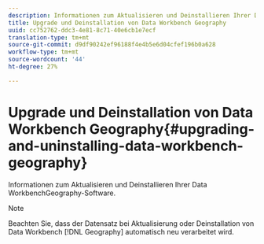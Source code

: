 ```yaml
---
description: Informationen zum Aktualisieren und Deinstallieren Ihrer Data WorkbenchGeography-Software.
title: Upgrade und Deinstallation von Data Workbench Geography
uuid: cc752762-ddc3-4e81-8c71-40e6cb1e7ecf
translation-type: tm+mt
source-git-commit: d9df90242ef96188f4e4b5e6d04cfef196b0a628
workflow-type: tm+mt
source-wordcount: '44'
ht-degree: 27%

---
```



# Upgrade und Deinstallation von Data Workbench Geography{#upgrading-and-uninstalling-data-workbench-geography}

Informationen zum Aktualisieren und Deinstallieren Ihrer Data WorkbenchGeography-Software.

>[!NOTE]
>
>Beachten Sie, dass der Datensatz bei Aktualisierung oder Deinstallation von Data Workbench [!DNL Geography] automatisch neu verarbeitet wird.

